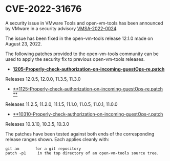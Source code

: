 #    CVE-2022-31676

A security issue in VMware Tools and open-vm-tools has been announced by VMware in a security advisory [VMSA-2022-0024](https://www.vmware.com/security/advisories/VMSA-2022-0024.html).

The issue has been fixed in the open-vm-tools release 12.1.0 made on August 23, 2022.

The following patches provided to the open-vm-tools community can be used to apply the security fix to previous open-vm-tools releases.



*   **[1205-Properly-check-authorization-on-incoming-guestOps-re.patch](https://github.com/vmware/open-vm-tools/blob/CVE-2022-31676.patch/1205-Properly-check-authorization-on-incoming-guestOps-re.patch)**

Releases 12.0.5, 12.0.0, 11.3.5, 11.3.0 

 

*   [**1125-Properly-check-authorization-on-incoming-guestOps-re.patch **](https://github.com/vmware/open-vm-tools/blob/CVE-2022-31676.patch/1125-Properly-check-authorization-on-incoming-guestOps-re.patch)

Releases 11.2.5, 11.2.0, 11.1.5, 11.1.0, 11.0.5, 11.0.1, 11.0.0 

 

*   [**10310-Properly-check-authorization-on-incoming-guestOps-r.patch ](https://github.com/vmware/open-vm-tools/blob/CVE-2022-31676.patch/10310-Properly-check-authorization-on-incoming-guestOps-r.patch)

Releases 10.3.10, 10.3.5, 10.3.0 

 

The patches have been tested against both ends of the corresponding release ranges shown. Each applies cleanly with: 

    git am       for a git repository 
    patch -p1     in the top directory of an open-vm-tools source tree. 

 
